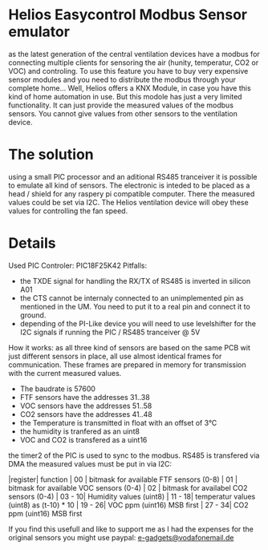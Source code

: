 # Helios Easycontrol Modbus Sensor emulator

as the latest generation of the central ventilation devices have a modbus for connecting multiple clients for sensoring the air (hunity, temperatur, CO2 or VOC) and controling.
To use this feature you have to buy very expensive sensor modules and you need to distribute the modbus through your complete home...
Well, Helios offers a KNX Module, in case you have this kind of home automation in use. But this modole has just a very limited functionality. It can just provide the measured values of the modbus sensors. You cannot give values from other sensors to the ventilation device.

# The solution
using a small PIC processor and an aditional RS485 tranceiver it is possible to emulate all kind of sensors.
The electronic is inteded to be placed as a head / shield for any raspery pi compatible computer.
There the measured values could be set via I2C. The Helios ventilation device will obey these values for controlling the fan speed.

# Details

Used PIC Controler: PIC18F25K42
Pitfalls: 
 * the TXDE signal for handling the RX/TX of RS485 is inverted in silicon A01
 * the CTS cannot be internaly connected to an unimplemented pin as mentioned in the UM. You need to put it to a real pin and connect it to ground.
 * depending of the PI-Like device you will need to use levelshifter for the I2C signals if running the PIC / RS485 tranceiver @ 5V

How it works:
as all three kind of sensors are based on the same PCB wit just different sensors in place, all use almost identical frames for communication.
These frames are prepared in memory for transmission with the current measured values.

- The baudrate is 57600
- FTF sensors have the addresses 31..38
- VOC sensors have the addresses 51..58
- CO2 sensors have the addresses 41..48
- the Temperature is transmitted in float with an offset of 3°C
- the humidity is tranfered as an uint8
- VOC and CO2 is transfered as a uint16

the timer2 of the PIC is used to sync to the modbus. RS485 is transfered via DMA
the measured values must be put in via I2C:

|register| function
|  00    | bitmask for available FTF sensors (0-8)
|  01    | bitmask for available VOC sensors (0-4)
|  02    | bitmask for availabel CO2 sensors (0-4)
| 03 - 10| Humidity values (uint8)
| 11 - 18| temperatur values (uint8) as (t-10) * 10
| 19 - 26| VOC ppm (uint16) MSB first
| 27 - 34| CO2 ppm (uint16) MSB first


If you find this usefull and like to support me as I had the expenses for
the original sensors you might use paypal: e-gadgets@vodafonemail.de

